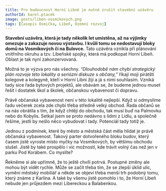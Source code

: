 ```yaml
---
title: Pro budoucnost Horní Libně je nutné zrušit stavební uzávěru
authorId: karel.ptacek
image: posts/liben-vosmikovych.png
tags: [Časopis Osmička, Libeň, Územní rozvoj]
---
```


**Stavební uzávěra, která je tady několik let umístěna, až na výjimky omezuje a zakazuje novou výstavbu. I kvůli tomu se nedostavují bloky domů na Vosmíkových či na Bulovce.** Tato uzávěra vznikla při plánování vnitřního okruhu a tzv. Libeňské spojky, která má podkopat Horní Libeň. Oblast je tak nyní zakonzervovaná. 

Možná to je výzva pro nás všechny. *“Dlouhodobě nám chybí strategický plán rozvoje této lokality a seriózní diskuze s občany,”* říkají moji pirátští kolegové a kolegyně, kteří v Horní Libni žijí a já s nimi souhlasím. Vzniká tady sice řada bytových projektů, ale obávám se, že budeme jednou muset řešit i dostatek škol a školek, občanskou vybavenost či dopravu. 

Právě občanská vybavenost není v této lokalitě nejlepší. Když si odmyslíme řadu večerek zcela zde chybí třeba středně velký obchod. Řada občanů se na nás obrátila s tím, že když chtějí do obchodu, tak musí buď na Palmovku nebo do Kobylis. Setkal jsem se proto nedávno s lidmi z Lidlu, a společně řešíme, jestli by nešlo něco vybudovat i tady. Potenciál tady totiž je.

Jednou z podmínek, které by město a městská část měla hlídat je právě občanská vybavenost. Takový parter dotvořeného bloku budov, který časem jistě vyroste místo myčky na Vosmíkových, by většímu obchodu slušel. Jistě by také prospělo i víc možností, kde trávit volný čas než jen v parku Pod Korábem. Co myslíte?

Řekněme si ale upřímně, že to ještě chvíli potrvá. Postupné změny ale mohou být vidět rychle. Může se začít třeba tím, že se zlepší úklid ulic, vymění městský mobiliář a někde se objeví třeba menší trh podobný tomu, který známe z Karlína. A také by všemu jistě pomohlo i to, že Horní Libeň nebude jen průjezdem mezi Libereckou a Balabenkou.
